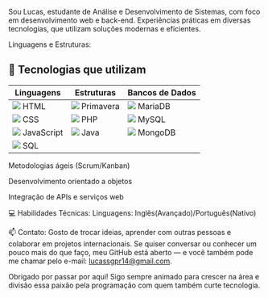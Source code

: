 Sou Lucas, estudante de Análise e Desenvolvimento de Sistemas, com foco em desenvolvimento web e back-end. Experiências práticas em diversas tecnologias, que utilizam soluções modernas e eficientes.

Linguagens e Estruturas:

## 🧰 Tecnologias que utilizam

| Linguagens | Estruturas | Bancos de Dados |
|--------------------|-------------------------|--------------------------------------------------------------------------------------------------------------------------------------------------------------------------------------------------------------------------------------------------------------------------------------------------------------------------------------------
| <img src="https://cdn.jsdelivr.net/gh/devicons/devicon/icons/html5/html5-original.svg" largura="40"/> HTML | <img src="https://cdn.jsdelivr.net/gh/devicons/devicon/icons/spring/spring-original.svg" largura="40"/> Primavera | <img src="https://cdn.jsdelivr.net/gh/devicons/devicon/icons/mariadb/mariadb-original.svg" largura="40"/> MariaDB |
| <img src="https://cdn.jsdelivr.net/gh/devicons/devicon/icons/css3/css3-original.svg" largura="40"/> CSS | <img src="https://cdn.jsdelivr.net/gh/devicons/devicon/icons/php/php-original.svg" largura="40"/> PHP | <img src="https://cdn.jsdelivr.net/gh/devicons/devicon/icons/mysql/mysql-original.svg" largura="40"/> MySQL |
| <img src="https://cdn.jsdelivr.net/gh/devicons/devicon/icons/javascript/javascript-original.svg" largura="40"/> JavaScript | <img src="https://cdn.jsdelivr.net/gh/devicons/devicon/icons/java/java-original.svg" largura="40"/> Java | <img src="https://cdn.jsdelivr.net/gh/devicons/devicon/icons/mongodb/mongodb-original.svg" largura="40"/> MongoDB |
|<img src="https://cdn.jsdelivr.net/gh/devicons/devicon/icons/sqlite/sqlite-original.svg" largura="40"/> SQL |



Metodologias ágeis (Scrum/Kanban)

Desenvolvimento orientado a objetos

Integração de APIs e serviços web

💻 Habilidades Técnicas:
Linguagens: Inglês(Avançado)/Português(Nativo) 

📫 Contato:
Gosto de trocar ideias, aprender com outras pessoas e colaborar em projetos internacionais. Se quiser conversar ou conhecer um pouco mais do que faço, meu GitHub está aberto — e você também pode me chamar pelo e-mail: lucassgpr14@gmail.com.

Obrigado por passar por aqui! Sigo sempre animado para crescer na área e divisão essa paixão pela programação com quem também curte tecnologia.

 
